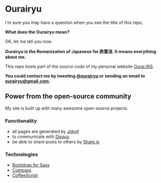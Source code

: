 # Ourairyu

I'm sure you may have a question when you see the title of this repo,

**What does the Ourairyu mean?**

OK, let me tell you now.

**Ourairyu is the Romanization of Japanese for 欧雷流. It means everything about me.**

This repo hosts part of the source code of my personal website [Ourai.WS](https://ourai.ws/).

**You could contact me by tweeting [@ourairyu](https://twitter.com/ourairyu) or sending an email to [ourairyu@gmail.com](mailto:ourairyu@gmail.com).**

## Power from the open-source community

My site is built up with many awesome open-source projects.

### Functionality

* all pages are generated by [Jekyll](http://jekyllrb.com)
* to communicate with [Disqus](https://disqus.com)
* be able to share posts to others by [Share.js](http://overtrue.me/share.js/)

### Technologies

* [Bootstrap for Sass](https://github.com/twbs/bootstrap-sass)
* [Compass](http://compass-style.org)
* [CoffeeScript](http://coffeescript.org)
